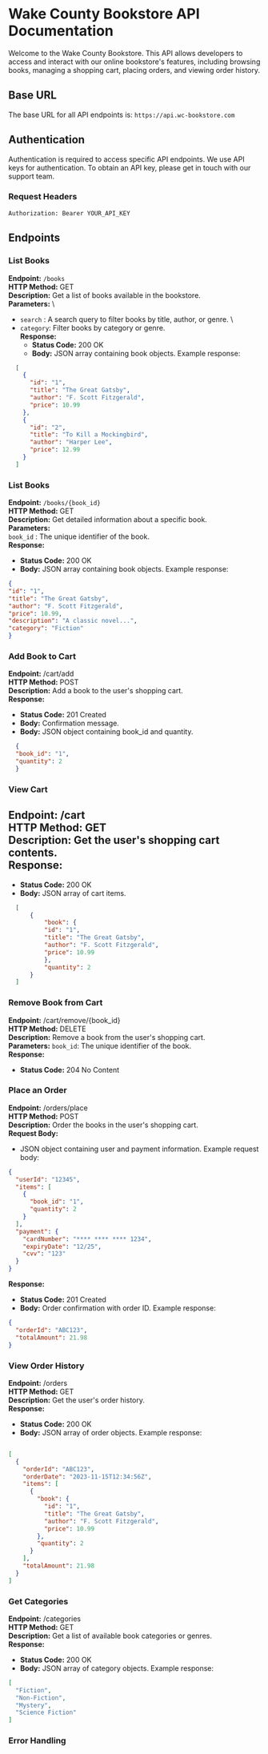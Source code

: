 #   Wake County Bookstore API Documentation

Welcome to the Wake County Bookstore. This API allows developers to access and interact with our online bookstore's features, including browsing books, managing a shopping cart, placing orders, and viewing order history.

## Base URL

The base URL for all API endpoints is: `https://api.wc-bookstore.com`

## Authentication

Authentication is required to access specific API endpoints. We use API keys for authentication. To obtain an API key, please get in touch with our support team.

### Request Headers

 `Authorization: Bearer YOUR_API_KEY`

## Endpoints

### List Books

 **Endpoint:** `/books` \
 **HTTP Method:** GET \
 **Description:** Get a list of books available in the bookstore. \
 **Parameters:** \
  - `search` : A search query to filter books by title, author, or genre. \
  - `category`: Filter books by category or genre. \
 **Response:** 
    - **Status Code:** 200 OK 
    - **Body:** JSON array containing book objects. Example response: 

```json
  [
    {
      "id": "1",
      "title": "The Great Gatsby",
      "author": "F. Scott Fitzgerald",
      "price": 10.99
    },
    {
      "id": "2",
      "title": "To Kill a Mockingbird",
      "author": "Harper Lee",
      "price": 12.99
    }
  ]
```
### List Books 

 **Endpoint:** `/books/{book_id}` \
 **HTTP Method:** GET \
 **Description:** Get detailed information about a specific book. \
 **Parameters:** \
   `book_id` : The unique identifier of the book. \
 **Response:** 
  - **Status Code:** 200 OK 
  - **Body:** JSON array containing book objects. Example response: 

  ```json
  {
  "id": "1",
  "title": "The Great Gatsby",
  "author": "F. Scott Fitzgerald",
  "price": 10.99,
  "description": "A classic novel...",
  "category": "Fiction"
  }
 ```

### Add Book to Cart 

 **Endpoint:** /cart/add \
 **HTTP Method:** POST \
 **Description:** Add a book to the user's shopping cart. \
**Response:** 
  - **Status Code:** 201 Created 
  - **Body:** Confirmation message. 
  - **Body:** JSON object containing book_id and quantity. 
  
```json
  {
  "book_id": "1",
  "quantity": 2
  }

```

### View Cart 

 **Endpoint:** /cart \
 **HTTP Method:** GET \
 **Description:** Get the user's shopping cart contents. \
  **Response:** 
  -
  - **Status Code:** 200 OK 
  - **Body:** JSON array of cart items. 

  ```json
    [
        {
            "book": {
            "id": "1",
            "title": "The Great Gatsby",
            "author": "F. Scott Fitzgerald",
            "price": 10.99
            },
            "quantity": 2
        }
    ]
  ```

### Remove Book from Cart 
**Endpoint:** /cart/remove/{book_id} \
**HTTP Method:** DELETE \
**Description:** Remove a book from the user's shopping cart. \
**Parameters:** 
`book_id`: The unique identifier of the book. \
**Response:** 
  - **Status Code:** 204 No Content 

### Place an Order 
**Endpoint:** /orders/place \
**HTTP Method:** POST \
**Description:** Order the books in the user's shopping cart. \
**Request Body:** 
- JSON object containing user and payment information. Example request body: 
  
```json 
{
  "userId": "12345",
  "items": [
    {
      "book_id": "1",
      "quantity": 2
    }
  ],
  "payment": {
    "cardNumber": "**** **** **** 1234",
    "expiryDate": "12/25",
    "cvv": "123"
  }
}

```
**Response:** 

- **Status Code:** 201 Created 
- **Body:** Order confirmation with order ID. Example response: 

```json 
{
  "orderId": "ABC123",
  "totalAmount": 21.98
}

```
### View Order History 
**Endpoint:** /orders \
**HTTP Method:** GET \
**Description:** Get the user's order history. \
**Response:** 
- **Status Code:** 200 OK
- **Body:** JSON array of order objects. Example response:
```json

[
  {
    "orderId": "ABC123",
    "orderDate": "2023-11-15T12:34:56Z",
    "items": [
      {
        "book": {
          "id": "1",
          "title": "The Great Gatsby",
          "author": "F. Scott Fitzgerald",
          "price": 10.99
        },
        "quantity": 2
      }
    ],
    "totalAmount": 21.98
  }
]
```

### Get Categories 
**Endpoint:** /categories \
**HTTP Method:** GET \
**Description:** Get a list of available book categories or genres. \
**Response:**
- **Status Code:** 200 OK
- **Body:** JSON array of category objects. Example response:
```json
[
  "Fiction",
  "Non-Fiction",
  "Mystery",
  "Science Fiction"
]
```

### Error Handling
